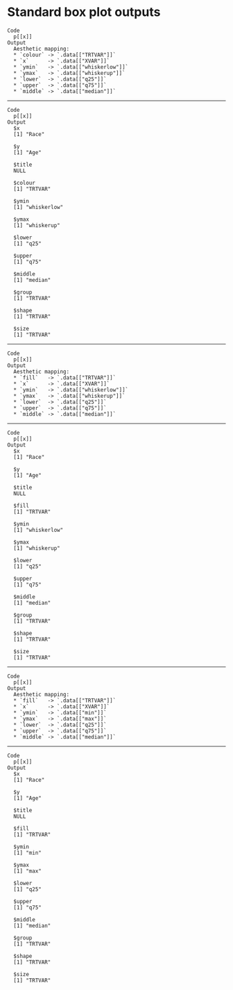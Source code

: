 # Standard box plot outputs

    Code
      p[[x]]
    Output
      Aesthetic mapping: 
      * `colour` -> `.data[["TRTVAR"]]`
      * `x`      -> `.data[["XVAR"]]`
      * `ymin`   -> `.data[["whiskerlow"]]`
      * `ymax`   -> `.data[["whiskerup"]]`
      * `lower`  -> `.data[["q25"]]`
      * `upper`  -> `.data[["q75"]]`
      * `middle` -> `.data[["median"]]`

---

    Code
      p[[x]]
    Output
      $x
      [1] "Race"
      
      $y
      [1] "Age"
      
      $title
      NULL
      
      $colour
      [1] "TRTVAR"
      
      $ymin
      [1] "whiskerlow"
      
      $ymax
      [1] "whiskerup"
      
      $lower
      [1] "q25"
      
      $upper
      [1] "q75"
      
      $middle
      [1] "median"
      
      $group
      [1] "TRTVAR"
      
      $shape
      [1] "TRTVAR"
      
      $size
      [1] "TRTVAR"
      

---

    Code
      p[[x]]
    Output
      Aesthetic mapping: 
      * `fill`   -> `.data[["TRTVAR"]]`
      * `x`      -> `.data[["XVAR"]]`
      * `ymin`   -> `.data[["whiskerlow"]]`
      * `ymax`   -> `.data[["whiskerup"]]`
      * `lower`  -> `.data[["q25"]]`
      * `upper`  -> `.data[["q75"]]`
      * `middle` -> `.data[["median"]]`

---

    Code
      p[[x]]
    Output
      $x
      [1] "Race"
      
      $y
      [1] "Age"
      
      $title
      NULL
      
      $fill
      [1] "TRTVAR"
      
      $ymin
      [1] "whiskerlow"
      
      $ymax
      [1] "whiskerup"
      
      $lower
      [1] "q25"
      
      $upper
      [1] "q75"
      
      $middle
      [1] "median"
      
      $group
      [1] "TRTVAR"
      
      $shape
      [1] "TRTVAR"
      
      $size
      [1] "TRTVAR"
      

---

    Code
      p[[x]]
    Output
      Aesthetic mapping: 
      * `fill`   -> `.data[["TRTVAR"]]`
      * `x`      -> `.data[["XVAR"]]`
      * `ymin`   -> `.data[["min"]]`
      * `ymax`   -> `.data[["max"]]`
      * `lower`  -> `.data[["q25"]]`
      * `upper`  -> `.data[["q75"]]`
      * `middle` -> `.data[["median"]]`

---

    Code
      p[[x]]
    Output
      $x
      [1] "Race"
      
      $y
      [1] "Age"
      
      $title
      NULL
      
      $fill
      [1] "TRTVAR"
      
      $ymin
      [1] "min"
      
      $ymax
      [1] "max"
      
      $lower
      [1] "q25"
      
      $upper
      [1] "q75"
      
      $middle
      [1] "median"
      
      $group
      [1] "TRTVAR"
      
      $shape
      [1] "TRTVAR"
      
      $size
      [1] "TRTVAR"
      

